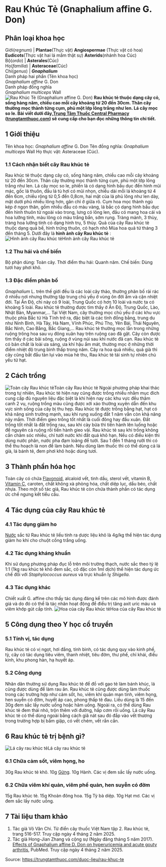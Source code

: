 # Rau Khúc Tẻ (Gnaphalium affine G. Don)

Phân loại khoa học  
---  
Giới(_regnum_) |  **Plantae**(Thực vật) **Angiospermae** (Thực vật có hoa) **Eudicots**(Thực vật hai lá mầm thật sự) **Asterids**(nhánh hoa Cúc)  
Bộ(_ordo_) | **Asterales**(Cúc)  
Họ(_familia_) | **Asteraceae**(Cúc)  
Chi(_genus_) | **_Gnaphalium_**  
Danh pháp hai phần (Tên khoa học)  
_Gnaphalium affine_ G. Don  
Danh pháp đồng nghĩa  
_Gnaphalium multiceps_ Wall  
![Rau Khúc Tẻ \(Gnaphalium affine G. Don\)](https://trungtamthuoc.com/images/others/rau-khuc-te-0-7302.jpg)
**Rau khúc tẻ thuộc dạng cây cỏ, sống hàng năm, chiều cao mỗi cây khoảng từ 20 đến 30cm. Thân cây thường mọc thành từng cụm, phủ một lớp lông trắng như len. Lá cây mọc so le. Bài viết dưới đây,[Trung Tâm Thuốc Central Pharmacy](https://trungtamthuoc.com/ "Trung Tâm Thuốc Central Pharmacy") ([trungtamthuoc.com](https://trungtamthuoc.com/ "trungtamthuoc.com")) sẽ cung cấp cho bạn đọc những thông tin chi tiết.**
##  1 Giới thiệu
Tên khoa học: _Gnaphalium affine_ G. Don
Tên đồng nghĩa: _Gnaphalium multiceps_ Wall
Họ thực vật: Asteraceae (Cúc).
### 1.1 Cách nhận biết cây Rau khúc tẻ
Rau khúc tẻ thuộc dạng cây cỏ, sống hàng năm, chiều cao mỗi cây khoảng từ 20 đến 30cm.
Thân cây thường mọc thành từng cụm, phủ một lớp lông trắng như len.
Lá cây mọc so le, phiến lá có dạng hình bầu dục đến hình mũi mác, gốc lá thuôn, đầu lá tù hơi có mũi nhọn, chiều dài mỗi lá khoảng từ 4 đến 6cm, chiều rộng từ 0,5 đến 0,8cm, hai mặt của lá phủ lông như len dày, mặt dưới phủ nhiều lông hơn, gân chỉ ở giữa rõ.
Cụm hoa mọc thành ngù kép ở ngọn thân, gồm nhiều đầu có màu vàng, lá bắc có dạng hình bầu dục đến hình thuôn từ ngoài vào trong, lưng có lông len, đầu có mang hoa cái và hoa lưỡng tính, màu lông có màu trắng bẩn, sớm rụng. Tràng mảnh, 3 thùy, tràng hoa lưỡng tính có dạng hình trụ, 5 thùy.
Quả của cây Rau khúc tẻ thuộc dạng quả bế, hình trứng thuôn, có hạch nhỏ
Mùa hoa quả từ tháng 3 đến tháng 5.
Dưới đây là **hình ảnh cây Rau khúc tẻ** :
![Hình ảnh cây Rau khúc tẻ](https://trungtamthuoc.com/images/item/rau-khuc-te-1.jpg)Hình ảnh cây Rau khúc tẻ
### 1.2 Thu hái và chế biến
Bộ phận dùng: Toàn cây.
Thời điểm thu hái: Quanh năm.
Chế biến: Dùng tươi hay phơi khô.
### 1.3 Đặc điểm phân bố
_Gnaphalium_ L. trên thế giới đều là các loài cây thảo, thường phân bố rải rác ở nhiều nơi nhưng thường tập trung chủ yếu ở vùng ôn đới ấm và cận nhiệt đới. Tại Ấn Độ, chi này có 9 loài, Trung Quốc có hơn 10 loài và nước ta có khoảng 5 loài. Rau khúc tẻ thường được tìm thấy ở Ấn Độ, Trung Quốc, Lào, Nhật Bản, Myanmar,...
Tại Việt Nam, cây thường mọc chủ yếu ở các khu vực thuộc phía Bắc từ Hà Tĩnh trở ra, đặc biệt là các tỉnh đồng bằng, trung du như Ninh Bình, Hà Tây, Hà Nam, Vĩnh Phúc, Phú Thọ, Yên Bái, Thái Nguyên, Bắc Ninh, Cao Bằng, Bắc Giang,...
Rau khúc tẻ thường mọc lẫn trong những ruộng trông hoa sau vụ đông xuân hay trên ruộng cao đã gặt. Cây còn được tìm thấy ở các bãi sông, ruộng ở vùng núi sau khi nước đã cạn.
Rau khúc tẻ có bản chất là loài ưa sáng, ưa khí hậu ẩm mát, thường mọc ở những thời điểm nhiệt độ trung bình thấp trong năm. Cây ra hoa quả nhiều, quả già thì cây cũng bắt đầu tàn lụi vào mùa hè thu, Rau khúc tẻ tái sinh tự nhiên chủ yếu từ hạt.
##  2 Cách trồng
![Toàn cây Rau khúc tẻ](https://trungtamthuoc.com/images/item/rau-khuc-te.jpg)Toàn cây Rau khúc tẻ
Ngoài phương pháp khai thác trong tự nhiên, Rau khúc tẻ hiện nay cũng được trồng nhiều nhằm mục đích cung cấp đủ nguyên liệu đặc biệt là khi hiện nay các khu vực đều thâm canh 2 vụ, ruộng trồng màu cũng được xới xáo thường xuyên dẫn đến khu vực sinh sống của cây bị thu hẹp.
Rau khúc tẻ được trồng bằng hạt, hạt có khả năng sinh trưởng mạnh, sau khi rụng xuống đất 1 năm vẫn còn khả năng nảy mầm. Thời điểm gieo trồng tốt nhất là cuối đông hay đầu xuân.
Đất trồng tốt nhất là đất trồng rau, sau khi cày bừa thì tiến hành lên luống hoặc để nguyên cả ruộng rồi tiến hành gieo vãi.
Rau khúc tẻ sau khi trồng không cần chăm sóc nhiều, chỉ tưới nước khi đất quá khô hạn. Nếu có điều kiện thì dùng nước phân, nước pha đạm loãng để tưới.
Sau 1 đến 1 tháng rưỡi thì có thể thu hoạch lá non để làm bánh.
Nếu dùng làm thuốc thì có thể dùng cả lá già, lá bánh tẻ, đem phơi khô hoặc dùng tươi.
##  3 Thành phần hóa học
Toàn cây có chứa [Flavonoid](https://trungtamthuoc.com/hoat-chat/flavonoid "Flavonoid"), alcaloid vết, tinh dầu, sterol vết, vitamin B, [Vitamin C](https://trungtamthuoc.com/hoat-chat/vitamin-c "Vitamin C"), caroten, chất không xà phòng hóa, chất diệp lục, dầu béo, chất nhựa.
Theo một số tác giả, Rau khúc tẻ còn chứa thành phần có tác dụng ức chế ngưng kết tiểu cầu.
##  4 Tác dụng của cây Rau khúc tẻ
### 4.1 Tác dụng giảm ho
[Nước](https://trungtamthuoc.com/hoat-chat/nuoc "Nước") sắc từ Rau khúc tẻ liều tính ra dược liệu khô là 4g/kg thể hiện tác dụng giảm ho khi cho chuột cống trắng uống.
### 4.2 Tác dụng kháng khuẩn
Khi sử dụng phương pháp đục lỗ trên môi trường thạch, nước sắc theo tỷ lệ 1:1 (1kg rau khúc tẻ khô đem sắc, cô đặc còn 1ml dịch) thể hiện tác dụng ức chế đối với _Staphylococcus aureus_ và trực khuẩn lỵ _Shigella_.
### 4.3 Tác dụng khác
Chiết xuất G. affine cho thấy tác dụng đáng kể trên các mô hình được đánh giá và do đó có thể là tác nhân hoạt động để điều trị tăng axit uric máu và viêm khớp gút cấp tính.
![Hoa của cây Rau khúc tẻ](https://trungtamthuoc.com/images/item/rau-khuc-te-2.jpg)Hoa của cây Rau khúc tẻ
##  5 Công dụng theo Y học cổ truyền
### 5.1 Tính vị, tác dụng
Rau khúc tẻ có vị ngọt, hơi đắng, tính bình, có tác dụng quy vào kinh phế, tỳ, cây có tác dụng tiêu viêm, thanh nhiệt, tiêu đờm, thư phế, chỉ khái, điều kinh, khu phong hàn, hạ huyết áp.
### 5.2 Công dụng
Nhân dân thường sử dụng Rau khúc tẻ để đồ với gạo tẻ làm bánh khúc, lá cũng được dùng để làm rau ăn.
Rau khúc tẻ cũng được dùng làm thuốc trong các trường hợp như cảm sốt, ho, viêm khí quản mạn tính, viêm họng, hen suyễn có đờm, huyết áp cao, phong thấp tê đau.
Liều dùng là 15 đến 30g đem sắc lấy nước uống hoặc hãm uống. Ngoài ra, có thể dùng Rau khúc tẻ đem thái nhỏ, trộn thêm với đường, hấp cơm rồi uống.
Lá cây Rau khúc tẻ có thể dùng ngoài bằng cách giã nát sau đó đắp vào vết thương trong trường hợp bị bầm giập, có vết chém, vết rắn cắn.
##  6 Rau khúc tẻ trị bệnh gì?
![Lá cây rau khúc tẻ](https://trungtamthuoc.com/images/item/rau-khuc-te-3.jpg)Lá cây rau khúc tẻ
### 6.1 Chữa cảm sốt, viêm họng, ho
30g Rau khúc tẻ khô.
10g [Gừng](https://trungtamthuoc.com/duoc-lieu/gung-14 "Gừng").
10g Hành.
Các vị đem sắc lấy nước uống.
### 6.2 Chữa viêm khí quản, viêm phế quản, hen suyễn có đờm
15g Rau khúc tẻ.
15g Khoản đông hoa.
15g Tỳ bà diệp.
10g Hạt mơ.
Các vị đem sắc lấy nước uống.
##  7 Tài liệu tham khảo
  1. Tác giả Võ Văn Chi. Từ điển cây thuốc Việt Nam tập 2. Rau khúc tẻ, trang 516-517. Truy cập ngày 4 tháng 2 năm 2025.
  2. Tác giả Hong-Jian Zhang và cộng sự (Ngày đăng tháng 5 năm 2017). [Effects of Gnaphalium affine D. Don on hyperuricemia and acute gouty arthritis](https://pubmed.ncbi.nlm.nih.gov/28390941/), PubMed. Truy cập ngày 4 tháng 2 năm 2025.




Source: https://trungtamthuoc.com/duoc-lieu/rau-khuc-te